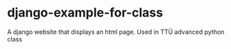 # django-example-for-class
A django website that displays an html page. Used in TTÜ advanced python class
